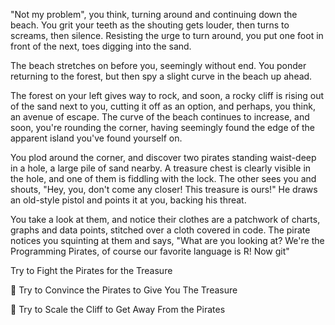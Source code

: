 "Not my problem", you think, turning around and continuing down the beach. You grit your teeth as the shouting gets louder, then turns to screams, then silence. Resisting the urge to turn around, you put one foot in front of the next, toes digging into the sand. 

The beach stretches on before you, seemingly without end. You ponder returning to the forest, but then spy a slight curve in the beach up ahead. 

The forest on your left gives way to rock, and soon, a rocky cliff is rising out of the sand next to you, cutting it off as an option, and perhaps, you think, an avenue of escape. The curve of the beach continues to increase, and soon, you're rounding the corner, having seemingly found the edge of the apparent island you've found yourself on. 

You plod around the corner, and discover two pirates standing waist-deep in a hole, a large pile of sand nearby. A treasure chest is clearly visible in the hole, and one of them is fiddling with the lock. The other sees you and shouts, "Hey, you, don't come any closer! This treasure is ours!" He draws an old-style pistol and points it at you, backing his threat. 

You take a look at them, and notice their clothes are a patchwork of charts, graphs and data points, stitched over a cloth covered in code. The pirate notices you squinting at them and says, "What are you looking at? We're the Programming Pirates, of course our favorite language is R! Now git"

Try to Fight the Pirates for the Treasure

🚧 Try to Convince the Pirates to Give You The Treasure

🚧 Try to Scale the Cliff to Get Away From the Pirates
